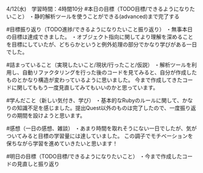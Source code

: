 4/12(水)　学習時間：4時間10分
#本日の目標（TODO目標/できるようになりたいこと）
・静的解析ツールを使うことができる(advanced)まで完了する

#目標振り返り（TODO進捗/できるようになりたいこと振り返り）
・無事本日の目標は達成できました。
・オブジェクト指向に関してより理解を深めることを目標にしていたが、どちらかというと例外処理の部分でかなり学びがある一日でした。

#詰まっていること（実現したいこと/現状/行ったこと/仮説）
・解析ツールを利用し、自動リファクタリングを行った後のコードを見てみると、自分が作成したものとかなり構造が変わっているように思いました。
今まで作成してきたコードに関してももう一度見直してみてもいいのかと思っています。

#学んだこと（新しい気付き、学び）
・基本的なRubyのルールに関して、かなりの知識不足を感じました。提出Quest以外のものは完了したので、一度振り返りの期間を設けようと思います。

#感想（一日の感想、雑談）
・あまり時間を取れそうにない一日でしたが、気がついてみると目標の学習量には達していました。
この調子でモチベーションを保ちながら学習を進めていきたいと思います！

#明日の目標（TODO目標/できるようになりたいこと）
・今まで作成したコードの見直しと振り返り
